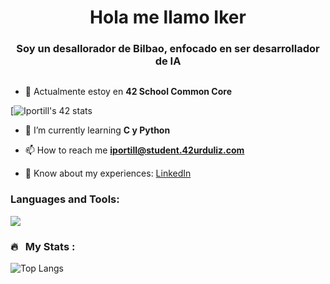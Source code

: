 <h1 align="center">Hola me llamo Iker</h1>
<h3 align="center">Soy un desallorador de Bilbao, enfocado en ser desarrollador de IA </h3>
<div id="badges"><img src="https://komarev.com/ghpvc/?username=Iportill2&style=flat-square&color=red" alt=""/></div>

- 🔭 Actualmente estoy en **42 School Common Core**

[![Iportill's 42 stats](https://profile.intra.42.fr/users/iportill)

- 🌱 I’m currently learning **C y Python**

- 📫 How to reach me **iportill@student.42urduliz.com**

- 📄 Know about my experiences: [LinkedIn](https://www.linkedin.com/in/iportill/)



<h3 align="left">Languages and Tools:</h3>
  <p align="left">
    <img src="https://skillicons.dev/icons?i=c,github,vscode,python,linux">
   
  </p>

### 🔥 &nbsp; My Stats :
![Top Langs](https://github-readme-stats.vercel.app/api/top-langs/?username=iportill2&layout=compact&theme=vision-friendly-dark)
<!--
**bdemada/bdemada** is a ✨ _special_ ✨ repository because its `README.md` (this file) appears on your GitHub profile.

Here are some ideas to get you started:

- 🔭 I’m currently working on ...
- 🌱 I’m currently learning ...
- 👯 I’m looking to collaborate on ...
- 🤔 I’m looking for help with ...
- 💬 Ask me about ...
- 📫 How to reach me: ...
- 😄 Pronouns: ...
- ⚡ Fun fact: ...
-->
